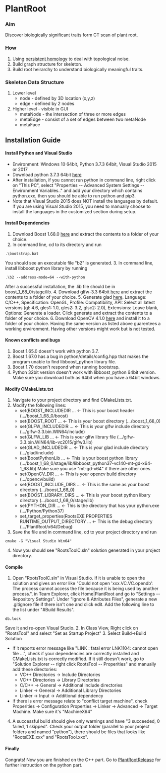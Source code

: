 # PlantRoot
### Aim ###
Discover biologically significant traits form CT scan of plant root.
### How ###
1. Using [persistent homology](https://www.cse.wustl.edu/~taoju/research/homology_CCCG.pdf) to deal with topological noise.
2. Build graph structure for skeleton.
3. Build root heirarchy to understand biologically meaningful traits.
### Skeleton Data Structure ###
1. Lower level
   - node - defined by 3D location (x,y,z)
   - edge - defined by 2 nodes
2. Higher level - visible in GUI
   - metaNode - the intersection of three or more edges
   - metaEdge - consist of a set of edges between two metaNode
   - metaFace


## Installation Guide ##
#### Install Python and Visual Studio ####
 - Environment: Windows 10 64bit, Python 3.7.3 64bit, Visual Studio 2015 or 2017
 - Download python 3.7.3 64bit [here](https://www.python.org/ftp/python/3.7.3/python-3.7.3-amd64.exe)
 - After installation, if you cannot run python in command line, right click on "This PC", select "Properties -- Advanced System Settings -- Environment Variables.." and add your directory which contains python.exe, then you should be able to run python and pip3.
 - Note that Visual Studio 2015 does NOT install the languages by default. If you are using Visual Studio 2015, you need to manually choose to install the languages in the customized section during setup.
#### Install Dependencies ####
1. Download Boost 1.68.0 [here](https://dl.bintray.com/boostorg/release/1.68.0/source/boost_1_68_0.zip) and extract the contents to a folder of your choice.
2. In command line, cd to its directory and run 
```
.\bootstrap.bat
```
You should see an executable file "b2" is generated.
3. In command line, install libboost python library by running
```
.\b2 --address-mode=64 --with-python
```
After a successful installation, the .lib file should be in boost_1_68_0/stage/lib.
4. Download glfw-3.3 64bit [here](https://github.com/glfw/glfw/releases/download/3.3/glfw-3.3.bin.WIN64.zip) and extract the contents to a folder of your choice.
5. Generate glad [here](http://glad.dav1d.de/#profile=compatibility&specification=gl&api=gl%3D4.6&api=gles1%3D1.0&api=gles2%3D3.2&api=glsc2%3D2.0&language=c&loader=on). Language: C/C++, Specification: OpenGL, Profile: Compatibility, API: Select all latest versions (gl: 4.6, gles1: 1.0, gles2: 3.2, glsc2: 2.0), Extensions: Leave blank, Options: Generate a loader. Click generate and extract the contents to a folder of your choice.
6. Download OpenCV 4.1.0 [here](https://sourceforge.net/projects/opencvlibrary/files/4.1.0/opencv-4.1.0-vc14_vc15.exe/download) and install it to a folder of your choice.
Having the same version as listed above guarentees a working environment. Having other versions might work but is not tested.
#### Known conflicts and bugs ####
1. Boost 1.65.0 doesn't work with python 3.7.
2. Boost 1.67.0 has a bug in python/details/config.hpp that makes the program unable to find libboost_python library file.
3. Boost 1.70 doesn't respond when running bootstrap.
4. Python 32bit version doesn't work with libboost_python 64bit version. Make sure you download both as 64bit when you have a 64bit windows.
#### Modify CMakeLists.txt #### 
1. Navigate to your project directory and find CMakeLists.txt.
2. Modify the following lines:
   - set(BOOST_INCLUDEDIR ... <- This is your boost header (.../boost_1_68_0/boost)
   - set(BOOST_ROOT ... <- This is your boost directory (.../boost_1_68_0)
   - set(GLFW_INCLUDEDIR ... <- This is your glfw include directory (.../glfw-3.3.bin.WIN64/include)
   - set(GLFW_LIB ... <- This is your glfw library file (.../glfw-3.3.bin.WIN64/lib-vc2015/glfw3.lib)
   - set(GLAD_INCLUDEDIR ... <- This is your glad include directory (.../glad/include)
   - set(BoostPythonLib ... <- This is your boost python library (.../boost_1_68_0/stage/lib/libboost_python37-vc140-mt-gd-x64-1_68.lib) Make sure you use "mt-gd-x64" if there are other ones.
   - set(OpenCV_DIR ... <- This is your opencv build directory (.../opencv/build)
   - set(BOOST_INCLUDE_DIRS ... <- This is the same as your boost directory (.../boost_1_68_0)
   - set(BOOST_LIBRARY_DIRS ... <- This is your boost python libary directory (.../boost_1_68_0/stage/lib)
   - set(PYTHON_DIR ... <- This is the directory that has your python.exe (.../Python/Python37)
   - set_target_properties(RootsEXE PROPERTIES RUNTIME_OUTPUT_DIRECTORY ... <- This is the debug directory (.../PlantRoot/x64/Debug)
3. Save the file and in command line, cd to your project directory and run
```
cmake -G "Visual Studio Win64"
```
4. Now you should see "RootsToolC.sln" solution generated in your project directory.

#### Compile #### 
1. Open "RootsToolC.sln" in Visual Studio. If it is unable to open the solution and gives an error like "Could not open 'xxx.VC.VC.opendb': The process cannot access the file because it is being used by another process.", in Team Explorer, click Home|PlantRoot and go to "Settings -- Repository Settings". Under "Ignore & Attributes Files", generate a new .gitignore file if there isn't one and click edit. Add the following line to the list under "#Build Results".
```
db.lock
```
Save it and re-open Visual Studio.
2. In Class View, Right click on "RootsTool" and select "Set as Startup Project"
3. Select Build->Build Solution
   - If it reports error message like "LINK : fatal error LNK1104: cannot open file ...", check if your dependencies are correctly installed and CMakeLists.txt is correctly modified. If it still doesn't work, go to "Solution Explorer -- right click RootsTool -- Properities" and manually add these directories:
     - VC++ Directories -> Include Directories
     - VC++ Directories -> Library Directories
     - C/C++ -> General -> Additional Include directories
     - Linker -> General -> Additional Library Directories
     - Linker -> Input -> Additional dependency
   - If there is error message relate to "conflict target machine", check Properities -> Configuration Properties -> Linker -> Advanced -> Target Machine. Make sure it's "MachineX64"
4. A successful build should give only warnings and have "3 succeeded, 0 failed, 1 skipped". Check your output folder (parallel to your project folders and named "python"), there should be files that looks like "RootsEXE.xxx" and "RootsTool.xxx".

#### Finally ####
Congrats! Now you are finished on the C++ part. Go to [PlantRootRelease](https://github.com/chunyuan1/PlantRootsRelease) for further instruction on the python part.